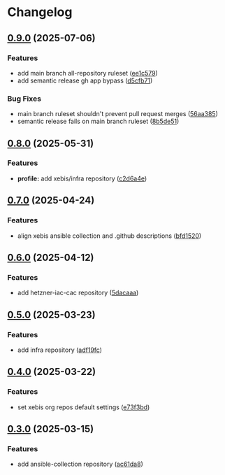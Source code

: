 # Changelog

## [0.9.0](https://github.com/xebis/.github/compare/v0.8.0...v0.9.0) (2025-07-06)

### Features

* add main branch all-repository ruleset ([ee1c579](https://github.com/xebis/.github/commit/ee1c57983e2fc56b8e281cfb886b32077f9d5ce8))
* add semantic release gh app bypass ([d5cfb71](https://github.com/xebis/.github/commit/d5cfb71cfe1a6e1227b873ade5f54e100d157fc1))

### Bug Fixes

* main branch ruleset shouldn't prevent pull request merges ([56aa385](https://github.com/xebis/.github/commit/56aa385d011df15ee3ae43323843f8a8a23afa42))
* semantic release fails on main branch ruleset ([8b5de51](https://github.com/xebis/.github/commit/8b5de5194d5f201e0c54fae5afaad43d18b13f10))

## [0.8.0](https://github.com/xebis/.github/compare/v0.7.0...v0.8.0) (2025-05-31)

### Features

* **profile:** add xebis/infra repository ([c2d6a4e](https://github.com/xebis/.github/commit/c2d6a4eadb4df731f67fd988a5b45d037217665f))

## [0.7.0](https://github.com/xebis/.github/compare/v0.6.0...v0.7.0) (2025-04-24)

### Features

* align xebis ansible collection and .github descriptions ([bfd1520](https://github.com/xebis/.github/commit/bfd1520049c207e7e0fd2c9fc08255dd8b634af9))

## [0.6.0](https://github.com/xebis/.github/compare/v0.5.0...v0.6.0) (2025-04-12)

### Features

* add hetzner-iac-cac repository ([5dacaaa](https://github.com/xebis/.github/commit/5dacaaa89ff96fb8a510fc74f55e5b3a4aaf02a3))

## [0.5.0](https://github.com/xebis/.github/compare/v0.4.0...v0.5.0) (2025-03-23)

### Features

* add infra repository ([adf19fc](https://github.com/xebis/.github/commit/adf19fcec584a0f02f62be58e25fabd66c2f3519))

## [0.4.0](https://github.com/xebis/.github/compare/v0.3.0...v0.4.0) (2025-03-22)

### Features

* set xebis org repos default settings ([e73f3bd](https://github.com/xebis/.github/commit/e73f3bd087a0283488430ae32e1eab440c00ab90))

## [0.3.0](https://github.com/xebis/.github/compare/v0.2.0...v0.3.0) (2025-03-15)

### Features

* add ansible-collection repository ([ac61da8](https://github.com/xebis/.github/commit/ac61da893244814f72135977f9b650d15b0d6b1c))
